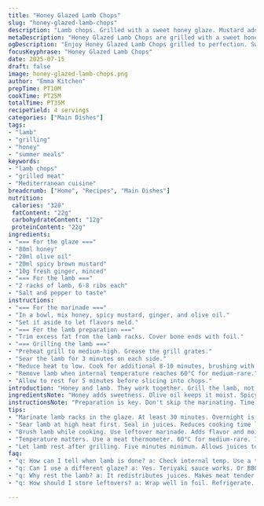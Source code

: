 ```yaml
---
title: "Honey Glazed Lamb Chops"
slug: "honey-glazed-lamb-chops"
description: "Lamb chops. Grilled with a sweet honey glaze. Mustard adds a kick. Ginger gives zest. Quick cooking time. Great for summer meals."
metaDescription: "Honey Glazed Lamb Chops are grilled with a sweet honey glaze. A quick and tasty recipe perfect for summer meals."
ogDescription: "Enjoy Honey Glazed Lamb Chops grilled to perfection. Sweet glaze and zesty flavors make this dish a summer favorite."
focusKeyphrase: "Honey Glazed Lamb Chops"
date: 2025-07-15
draft: false
image: honey-glazed-lamb-chops.png
author: "Emma Kitchen"
prepTime: PT10M
cookTime: PT25M
totalTime: PT35M
recipeYield: 4 servings
categories: ["Main Dishes"]
tags:
- "lamb"
- "grilling"
- "honey"
- "summer meals"
keywords:
- "lamb chops"
- "grilled meat"
- "Mediterranean cuisine"
breadcrumb: ["Home", "Recipes", "Main Dishes"]
nutrition: 
 calories: "320"
 fatContent: "22g"
 carbohydrateContent: "12g"
 proteinContent: "22g"
ingredients:
- "=== For the glaze ==="
- "80ml honey"
- "20ml olive oil"
- "20ml spicy brown mustard"
- "10g fresh ginger, minced"
- "=== For the lamb ==="
- "2 racks of lamb, 6-8 ribs each"
- "Salt and pepper to taste"
instructions:
- "=== For the marinade ==="
- "In a bowl, mix honey, spicy mustard, ginger, and olive oil."
- "Set it aside to let flavors meld."
- "=== For the lamb preparation ==="
- "Trim excess fat from the lamb racks. Cover bone ends with foil."
- "=== Grilling the lamb ==="
- "Preheat grill to medium-high. Grease the grill grates."
- "Sear the lamb for 3 minutes on each side."
- "Reduce heat to low. Cook for additional 8-10 minutes, brushing with the honey glaze."
- "Remove lamb when internal temperature reaches 60°C for medium-rare."
- "Allow to rest for 5 minutes before slicing into chops."
introduction: "Honey and lamb. They work together. Grill the lamb, not too long. The glaze, it shines. Mustard adds depth. Ginger gives warmth. A fresh salad on the side. Bright flavors. Good for any gathering. Friends will love this. Simple technique, but the taste impresses."
ingredientsNote: "Honey adds sweetness. Olive oil keeps it moist. Spicy brown mustard brings heat. Fresh ginger, a hint of spice. Lamb ribs are tender and flavorful. Racks are often sold whole. Adjust seasoning to your liking. Let the marinade sit. It helps infuse flavor. Can use a different vinegar."
instructionsNote: "Preparation is key. Don't skip the marinating. Time is limited, but the taste is significant. Cooking on low heat prevents dryness. Use a meat thermometer for accuracy. It can make a big difference. Slicing the lamb should be easy after resting. Pair it with a refreshing side salad."
tips:
- "Marinate lamb racks in the glaze. At least 30 minutes. Overnight is better. Flavor penetrates the meat. Don’t skip. Important for taste."
- "Sear lamb at high heat first. Seal in juices. Reduces cooking time later. Keep an eye on the grill. Avoid burning the glaze."
- "Brush lamb while cooking. Use leftover marinade. Adds flavor and moisture. Don’t let it dry out. Essential for juicy chops."
- "Temperature matters. Use a meat thermometer. 60°C for medium-rare. 70°C for medium. Overcooking ruins tenderness. Keep checking."
- "Let lamb rest after grilling. Five minutes minimum. Allows juices to redistribute. Slicing too soon is a mistake. It will dry out."
faq:
- "q: How can I tell when lamb is done? a: Check internal temp. Use a thermometer. 60°C ideal. Color helps. Juices should run clear."
- "q: Can I use a different glaze? a: Yes. Teriyaki sauce works. Or BBQ sauce. Adjust mustard heat. Flavor changes dramatically."
- "q: Why rest the lamb? a: It redistributes juices. Makes meat tender. Slicing immediately leads to dryness. Important step to remember."
- "q: How should I store leftovers? a: Wrap well in foil. Refrigerate. For two to three days. Can freeze for longer. Just reheat gently."

---
```

